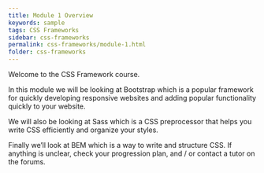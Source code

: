 ```yaml
---
title: Module 1 Overview
keywords: sample
tags: CSS Frameworks
sidebar: css-frameworks
permalink: css-frameworks/module-1.html
folder: css-frameworks
---
```


Welcome to the CSS Framework course.

In this module we will be looking at Bootstrap which is a popular framework for quickly developing responsive websites and adding popular functionality quickly to your website.

We will also be looking at Sass which is a CSS preprocessor that helps you write CSS efficiently and organize your styles.

Finally we’ll look at BEM which is a way to write and structure CSS. If anything is unclear, check your progression plan, and / or contact a tutor on the forums.
